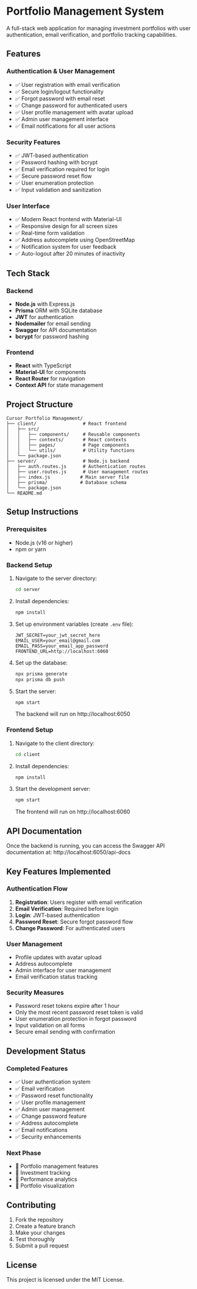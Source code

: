 # Portfolio Management System

A full-stack web application for managing investment portfolios with user authentication, email verification, and portfolio tracking capabilities.

## Features

### Authentication & User Management
- ✅ User registration with email verification
- ✅ Secure login/logout functionality
- ✅ Forgot password with email reset
- ✅ Change password for authenticated users
- ✅ User profile management with avatar upload
- ✅ Admin user management interface
- ✅ Email notifications for all user actions

### Security Features
- ✅ JWT-based authentication
- ✅ Password hashing with bcrypt
- ✅ Email verification required for login
- ✅ Secure password reset flow
- ✅ User enumeration protection
- ✅ Input validation and sanitization

### User Interface
- ✅ Modern React frontend with Material-UI
- ✅ Responsive design for all screen sizes
- ✅ Real-time form validation
- ✅ Address autocomplete using OpenStreetMap
- ✅ Notification system for user feedback
- ✅ Auto-logout after 20 minutes of inactivity

## Tech Stack

### Backend
- **Node.js** with Express.js
- **Prisma** ORM with SQLite database
- **JWT** for authentication
- **Nodemailer** for email sending
- **Swagger** for API documentation
- **bcrypt** for password hashing

### Frontend
- **React** with TypeScript
- **Material-UI** for components
- **React Router** for navigation
- **Context API** for state management

## Project Structure

```
Cursor Portfolio Management/
├── client/                 # React frontend
│   ├── src/
│   │   ├── components/     # Reusable components
│   │   ├── contexts/       # React contexts
│   │   ├── pages/          # Page components
│   │   └── utils/          # Utility functions
│   └── package.json
├── server/                 # Node.js backend
│   ├── auth.routes.js      # Authentication routes
│   ├── user.routes.js      # User management routes
│   ├── index.js           # Main server file
│   ├── prisma/            # Database schema
│   └── package.json
└── README.md
```

## Setup Instructions

### Prerequisites
- Node.js (v16 or higher)
- npm or yarn

### Backend Setup
1. Navigate to the server directory:
   ```bash
   cd server
   ```

2. Install dependencies:
   ```bash
   npm install
   ```

3. Set up environment variables (create `.env` file):
   ```env
   JWT_SECRET=your_jwt_secret_here
   EMAIL_USER=your_email@gmail.com
   EMAIL_PASS=your_email_app_password
   FRONTEND_URL=http://localhost:6060
   ```

4. Set up the database:
   ```bash
   npx prisma generate
   npx prisma db push
   ```

5. Start the server:
   ```bash
   npm start
   ```
   The backend will run on http://localhost:6050

### Frontend Setup
1. Navigate to the client directory:
   ```bash
   cd client
   ```

2. Install dependencies:
   ```bash
   npm install
   ```

3. Start the development server:
   ```bash
   npm start
   ```
   The frontend will run on http://localhost:6060

## API Documentation

Once the backend is running, you can access the Swagger API documentation at:
http://localhost:6050/api-docs

## Key Features Implemented

### Authentication Flow
1. **Registration**: Users register with email verification
2. **Email Verification**: Required before login
3. **Login**: JWT-based authentication
4. **Password Reset**: Secure forgot password flow
5. **Change Password**: For authenticated users

### User Management
- Profile updates with avatar upload
- Address autocomplete
- Admin interface for user management
- Email verification status tracking

### Security Measures
- Password reset tokens expire after 1 hour
- Only the most recent password reset token is valid
- User enumeration protection in forgot password
- Input validation on all forms
- Secure email sending with confirmation

## Development Status

### Completed Features
- ✅ User authentication system
- ✅ Email verification
- ✅ Password reset functionality
- ✅ User profile management
- ✅ Admin user management
- ✅ Change password feature
- ✅ Address autocomplete
- ✅ Email notifications
- ✅ Security enhancements

### Next Phase
- 🔄 Portfolio management features
- 🔄 Investment tracking
- 🔄 Performance analytics
- 🔄 Portfolio visualization

## Contributing

1. Fork the repository
2. Create a feature branch
3. Make your changes
4. Test thoroughly
5. Submit a pull request

## License

This project is licensed under the MIT License. 